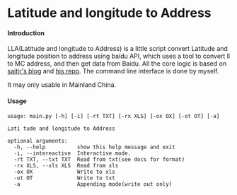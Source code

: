 # Latitude and longitude to Address

#### Introduction
LLA(Latitude and longitude to Address) is a little script convert Latitude and longitude position to address using baidu API, which uses a tool to convert ll to MC address, and then get data from Baidu. All the core logic is based on [saitjr's blog](http://www.saitjr.com/uncategorized/baidu-location-picker-interface.html) and [his repo](https://github.com/saitjr/STConvertLL2MC). The command line interface is done by myself.

It may only usable in Mainland China.

#### Usage
```
usage: main.py [-h] [-i] [-rt TXT] [-rx XLS] [-ox OX] [-ot OT] [-a]

Lati tude and longitude to Address

optional arguments:
  -h, --help          show this help message and exit
  -i, --intereactive  Interactive mode.
  -rt TXT, --txt TXT  Read from txt(see docs for format)
  -rx XLS, --xls XLS  Read from xls
  -ox OX              Write to xls
  -ot OT              Write to txt
  -a                  Appending mode(write out only)

```